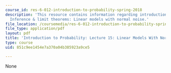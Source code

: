 ```yaml
---
course_id: res-6-012-introduction-to-probability-spring-2018
description: 'This resource contains information regarding introduction to probability:
  Inference & limit theorems: Linear models with normal noise.'
file_location: /coursemedia/res-6-012-introduction-to-probability-spring-2018/851c9ee1454e7a370a04b385923a9ce5_MITRES_6_012S18_L15AS.pdf
file_type: application/pdf
layout: pdf
title: 'Introduction to Probability: Lecture 15: Linear Models With Normal Noise'
type: course
uid: 851c9ee1454e7a370a04b385923a9ce5

---
```

None